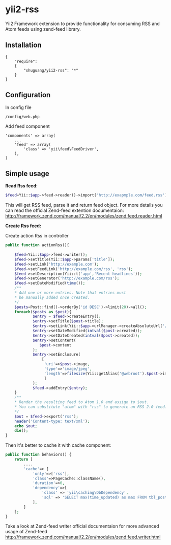 # yii2-rss
Yii2 Framework extension to provide functionality for consuming RSS and Atom feeds using zend-feed library.

Installation
------------
```code
{
	"require": 
	{
  		"shuguang/yii2-rss": "*"
	}
}
```
Configuration
-------------
In config file
```code
/config/web.php
```
Add feed component
```code
'components' => array(
	...
	'feed' => array(
		'class' => 'yii\feed\FeedDriver',
	),
)
```
Simple usage
-----

__Read Rss feed:__
```php
$feed=Yii::$app->feed->reader()->import('http://exapmple.com/feed.rss');
```
This will get RSS feed, parse it and return feed object.
For more details you can read the official Zend-feed extention documentaion:
http://framework.zend.com/manual/2.2/en/modules/zend.feed.reader.html

__Create Rss feed:__

Create action Rss in controller
```php
public function actionRss(){
		
    $feed=Yii::$app->feed->writer();
    $feed->setTitle(Yii::$app->params['title']);
	$feed->setLink('http://example.com');
	$feed->setFeedLink('http://example.com/rss', 'rss');
	$feed->setDescription(Yii::t('app','Recent headlines'));
	$feed->setGenerator('http://example.com/rss');
	$feed->setDateModified(time()); 
	/**
	* Add one or more entries. Note that entries must
	* be manually added once created.
	*/
	$posts=Post::find()->orderBy('id DESC')->limit(20)->all();
	foreach($posts as $post){
			$entry = $feed->createEntry();
			$entry->setTitle($post->title);
			$entry->setLink(Yii::$app->urlManager->createAbsoluteUrl('/post/view',['id'=>$post->id]));
			$entry->setDateModified(intval($post->created));
			$entry->setDateCreated(intval($post->created));
			$entry->setContent(
			   $post->content
			);
			$entry->setEnclosure(
				[
				 'uri'=>$post->image,
				 'type'=>'image/jpeg',
				 'length'=>filesize(Yii::getAlias('@webroot').$post->image)
				 ]
			);
			$feed->addEntry($entry);
	}
	/**
	* Render the resulting feed to Atom 1.0 and assign to $out.
	* You can substitute "atom" with "rss" to generate an RSS 2.0 feed.
	*/
	$out = $feed->export('rss');
	header('Content-type: text/xml');
	echo $out;
	die();
}
```
Then it's better to cache it with cache component:
```php
public function behaviors() {
	return [
		....
		'cache'=> [
			'only'=>['rss'],
			'class'=>PageCache::className(),
			'duration'=>0,
			'dependency'=>[
				'class' => 'yii\caching\DbDependency',
				'sql' => 'SELECT max(time_updated) as max FROM tbl_post',
			],
		]
	];
}
```
Take a look at Zend-feed writer official documentaion for more advanced usage of Zend-feed
http://framework.zend.com/manual/2.2/en/modules/zend.feed.writer.html
